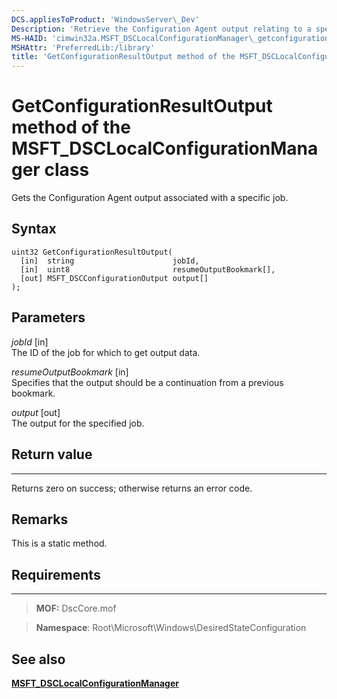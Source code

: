 ```yaml
---
DCS.appliesToProduct: 'WindowsServer\_Dev'
Description: 'Retrieve the Configuration Agent output relating to a specific job.'
MS-HAID: 'cimwin32a.MSFT_DSCLocalConfigurationManager\_getconfigurationresultoutput'
MSHAttr: 'PreferredLib:/library'
title: 'GetConfigurationResultOutput method of the MSFT_DSCLocalConfigurationManager class'
---
```


# GetConfigurationResultOutput method of the MSFT_DSCLocalConfigurationManager class

Gets the Configuration Agent output associated with a specific job.

Syntax
------

```mof
uint32 GetConfigurationResultOutput(
  [in]  string                      jobId,
  [in]  uint8                       resumeOutputBookmark[],
  [out] MSFT_DSCConfigurationOutput output[]
);
```

Parameters
----------

*jobId* \[in\]  
The ID of the job for which to get output data.

*resumeOutputBookmark* \[in\]  
Specifies that the output should be a continuation from a previous bookmark.

*output* \[out\]  
The output for the specified job.

## Return value
------------

Returns zero on success; otherwise returns an error code.

## Remarks

This is a static method.

## Requirements
------------
>**MOF:** DscCore.mof

>**Namespace**: Root\Microsoft\Windows\DesiredStateConfiguration


## See also


[**MSFT_DSCLocalConfigurationManager**](msft-dsclocalconfigurationmanager.md)

 

 



